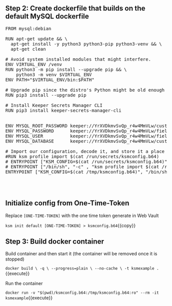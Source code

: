## Step 2: Create dockerfile that builds on the default MySQL dockerfile



<pre class="file" data-filename="Dockerfile" data-target="replace">
FROM mysql:debian

RUN apt-get update && \
  apt-get install -y python3 python3-pip python3-venv && \
  apt-get clean

# Avoid system installed modules that might interfere.
ENV VIRTUAL_ENV /venv
RUN python3 -m pip install --upgrade pip && \
  	python3 -m venv $VIRTUAL_ENV
ENV PATH="$VIRTUAL_ENV/bin:$PATH"

# Upgrade pip since the distro's Python might be old enough that it doesn't like to install newer modules.
RUN pip3 install --upgrade pip

# Install Keeper Secrets Manager CLI
RUN pip3 install keeper-secrets-manager-cli


ENV MYSQL_ROOT_PASSWORD keeper://YrXVDkmvSvQp_r4w4MmVLw/custom_field/rootpwd
ENV MYSQL_PASSWORD      keeper://YrXVDkmvSvQp_r4w4MmVLw/field/password
ENV MYSQL_USER          keeper://YrXVDkmvSvQp_r4w4MmVLw/field/login
ENV MYSQL_DATABASE      keeper://YrXVDkmvSvQp_r4w4MmVLw/custom_field/dbname

# Import our configuration, decode it, and store it a place where ksm can find it.
#RUN ksm profile import $(cat /run/secrets/ksmconfig.b64)
# ENTRYPOINT ["KSM_CONFIG=$(cat /run/secrets/ksmconfig.b64)", "/bin/sh", "-c", "ksm exec -- docker-entrypoint.sh"]
# ENTRYPOINT ["/bin/sh", "-c" , "ksm profile import $(cat /run/secrets/ksmconfig.b64) && ksm exec -- docker-entrypoint.sh"]
ENTRYPOINT ["KSM_CONFIG=$(cat /tmp/ksmconfig.b64)", "/bin/sh", "-c", "ksm exec -- docker-entrypoint.sh"]



</pre>


## Initialize config from One-Time-Token

Replace `[ONE-TIME-TOKEN]` with the one time token generate in Web Vault

`ksm init default [ONE-TIME-TOKEN] > ksmconfig.b64`{{copy}}



## Step 3: Build docker container

Build container and then start it (the container will be removed once it is stopped)



`docker build \
-q \
--progress=plain \
--no-cache \
-t ksmexample .`{{execute}}


Run the container

`docker run -v "$(pwd)/ksmconfig.b64:/tmp/ksmconfig.b64:ro" --rm -it ksmexample`{{execute}}

